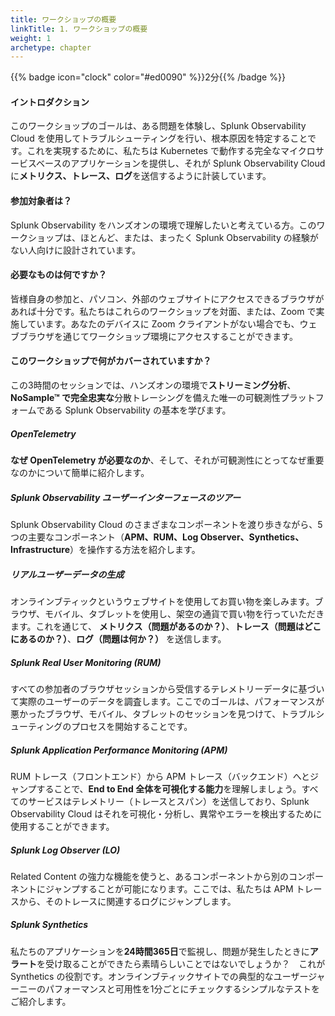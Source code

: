 ```yaml
---
title: ワークショップの概要
linkTitle: 1. ワークショップの概要
weight: 1
archetype: chapter
---
```


{{% badge icon="clock" color="#ed0090" %}}2分{{% /badge %}}

#### イントロダクション

このワークショップのゴールは、ある問題を体験し、Splunk Observability Cloud を使用してトラブルシューティングを行い、根本原因を特定することです。これを実現するために、私たちは Kubernetes で動作する完全なマイクロサービスベースのアプリケーションを提供し、それが Splunk Observability Cloud に**メトリクス、トレース、ログ**を送信するように計装しています。

#### 参加対象者は？

Splunk Observability をハンズオンの環境で理解したいと考えている方。このワークショップは、ほとんど、または、まったく Splunk Observability の経験がない人向けに設計されています。

#### 必要なものは何ですか？

皆様自身の参加と、パソコン、外部のウェブサイトにアクセスできるブラウザがあれば十分です。私たちはこれらのワークショップを対面、または、Zoom で実施しています。あなたのデバイスに Zoom クライアントがない場合でも、ウェブブラウザを通じてワークショップ環境にアクセスすることができます。

#### このワークショップで何がカバーされていますか？

この3時間のセッションでは、ハンズオンの環境で**ストリーミング分析**、**NoSample™ で完全忠実な**分散トレーシングを備えた唯一の可観測性プラットフォームである Splunk Observability の基本を学びます。

##### OpenTelemetry

**なぜ OpenTelemetry が必要なのか**、そして、それが可観測性にとってなぜ重要なのかについて簡単に紹介します。

##### Splunk Observability ユーザーインターフェースのツアー

Splunk Observability Cloud のさまざまなコンポーネントを渡り歩きながら、5つの主要なコンポーネント（**APM、RUM、Log Observer、Synthetics、Infrastructure**）を操作する方法を紹介します。

##### リアルユーザーデータの生成

オンラインブティックというウェブサイトを使用してお買い物を楽しみます。ブラウザ、モバイル、タブレットを使用し、架空の通貨で買い物を行っていただきます。これを通じて、 **メトリクス（問題があるのか？）**、**トレース（問題はどこにあるのか？）**、**ログ（問題は何か？）** を送信します。

##### Splunk Real User Monitoring (RUM)

すべての参加者のブラウザセッションから受信するテレメトリーデータに基づいて実際のユーザーのデータを調査します。ここでのゴールは、パフォーマンスが悪かったブラウザ、モバイル、タブレットのセッションを見つけて、トラブルシューティングのプロセスを開始することです。

##### Splunk Application Performance Monitoring (APM)

RUM トレース（フロントエンド）から APM トレース（バックエンド）へとジャンプすることで、**End to End 全体を可視化する能力**を理解しましょう。すべてのサービスはテレメトリー（トレースとスパン）を送信しており、Splunk Observability Cloud はそれを可視化・分析し、異常やエラーを検出するために使用することができます。

##### Splunk Log Observer (LO)

Related Content の強力な機能を使うと、あるコンポーネントから別のコンポーネントにジャンプすることが可能になります。ここでは、私たちは APM トレースから、そのトレースに関連するログにジャンプします。

##### Splunk Synthetics

私たちのアプリケーションを**24時間365日**で監視し、問題が発生したときに**アラート**を受け取ることができたら素晴らしいことではないでしょうか？　これが Synthetics の役割です。オンラインブティックサイトでの典型的なユーザージャーニーのパフォーマンスと可用性を1分ごとにチェックするシンプルなテストをご紹介します。